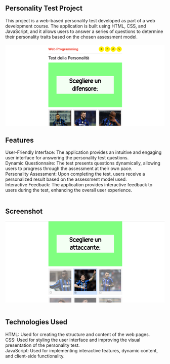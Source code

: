 ## Personality Test Project
This project is a web-based personality test developed as part of a web development course. The application is built using HTML, CSS, and JavaScript, and it allows users to answer a series of questions to determine their personality traits based on the chosen assessment model. <br><br>
![Alt Text](scr1.png) <br>

## Features 
User-Friendly Interface: The application provides an intuitive and engaging user interface for answering the personality test questions.<br>
Dynamic Questionnaire: The test presents questions dynamically, allowing users to progress through the assessment at their own pace.<br>
Personality Assessment: Upon completing the test, users receive a personalized result based on the assessment model used.<br>
Interactive Feedback: The application provides interactive feedback to users during the test, enhancing the overall user experience.<br><br>

## Screenshot
![Alt Text](scr2.png) <br><br>

## Technologies Used
HTML: Used for creating the structure and content of the web pages. <br>
CSS: Used for styling the user interface and improving the visual presentation of the personality test. <br>
JavaScript: Used for implementing interactive features, dynamic content, and client-side functionality. <br>
